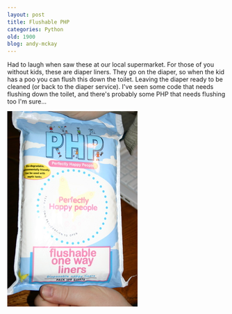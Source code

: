 ```yaml
---
layout: post
title: Flushable PHP
categories: Python
old: 1900
blog: andy-mckay
---
```

<p>Had to laugh when saw these at our local supermarket. For those of you without kids, these are diaper liners. They go on the diaper, so when the kid has a poo you can flush this down the toilet. Leaving the diaper ready to be cleaned (or back to the diaper service). I&#39;ve seen some code that needs flushing down the toilet, and there&#39;s probably some PHP that needs flushing too I&#39;m sure...</p>  <img src="/files/IMG_6926.jpg" border="0" />